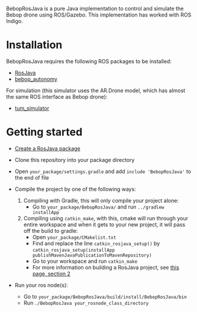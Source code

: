 BebopRosJava is a pure Java implementation to control and simulate the Bebop drone using ROS/Gazebo.
This implementation has worked with ROS Indigo.

#  Installation
BebopRosJava requires the following ROS packages to be installed:
- [RosJava](http://wiki.ros.org/rosjava/Tutorials/indigo/Installation)
- [bebop_autonomy](http://bebop-autonomy.readthedocs.io/en/latest/installation.html)

For simulation (this simulator uses the AR.Drone model, which has almost the same ROS interface as Bebop drone):
- [tum_simulator](https://github.com/dougvk/tum_simulator)

# Getting started
- [Create a RosJava package](http://wiki.ros.org/rosjava_build_tools/Tutorials/indigo/Creating%20Rosjava%20Packages#RosJava_Catkin_Packages)
- Clone this repository into your package directory
- Open `your_package/settings.gradle` and add `include 'BebopRosJava'` to the end of file
- Compile the project by one of the following ways:
    1. Compiling with Gradle, this will only compile your project alone: 
        - Go to `your_package/BebopRosJava/` and run `../gradlew installApp`
    2. Compiling using `catkin_make`, with this, cmake will run through your entire workspace and when it gets to your new project, it will pass off the build to gradle:
        - Open `your_package/CMakelist.txt`
        - Find and replace the line `catkin_rosjava_setup()` by `catkin_rosjava_setup(installApp publishMavenJavaPublicationToMavenRepository)`
        - Go to your workspace and run `catkin_make`
        - For more information on building a RosJava project, see [this page, section 2](http://wiki.ros.org/rosjava_build_tools/Tutorials/indigo/WritingPublisherSubscriber%28Java%29)

- Run your ros node(s): 
    - Go to `your_package/BebopRosJava/build/install/BebopRosJava/bin`
    - Run `./BebopRosJava your_rosnode_class_directory`